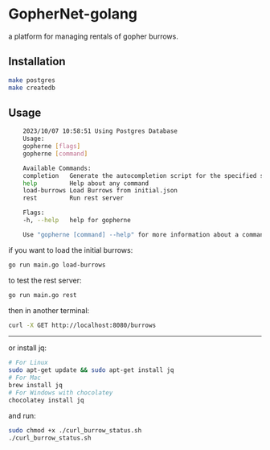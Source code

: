 # GopherNet-golang
a platform for managing rentals of gopher burrows.



## Installation
```bash
make postgres
make createdb
```
## Usage
```bash
    2023/10/07 10:58:51 Using Postgres Database
    Usage:
    gopherne [flags]
    gopherne [command]

    Available Commands:
    completion   Generate the autocompletion script for the specified shell
    help         Help about any command
    load-burrows Load Burrows from initial.json
    rest         Run rest server

    Flags:
    -h, --help   help for gopherne

    Use "gopherne [command] --help" for more information about a command.
```

if you want to load the initial burrows:
```bash
go run main.go load-burrows
```

to test the rest server:
```bash
go run main.go rest
```


then in another terminal:
```bash
curl -X GET http://localhost:8080/burrows
```

---

or install jq:
```bash
# For Linux
sudo apt-get update && sudo apt-get install jq
# For Mac
brew install jq
# For Windows with chocolatey
chocolatey install jq
```
and run:
```bash
sudo chmod +x ./curl_burrow_status.sh 
./curl_burrow_status.sh
```
